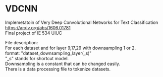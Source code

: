 # VDCNN
Implemetatoin of Very Deep Convolutional Networks for Text Classification  
https://arxiv.org/abs/1606.01781  
Final project of IE 534 UIUC 

File description:    
For each dataset and for layer 9,17,29 with downsampling 1 or 2.  
format: "dataset_downsampling_layer(_s)"  
"_s" stands for shortcut model.  
Downsampling is a constant that can be changed easily.   
There is a data processing file to tokenize datasets.   
